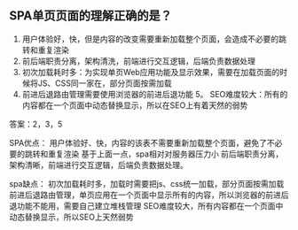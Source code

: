 ##  SPA单页页面的理解正确的是？
1.  用户体验好，快，但是内容的改变需要重新加载整个页面，会造成不必要的跳转和重复渲染
2.  前后端职责分离，架构清洗，前端进行交互逻辑，后端负责数据处理
3.  初次加载耗时多：为实现单页Web应用功能及显示效果，需要在加载页面的时候将JS、CSS同一家在，部分页面按需加载
4.  前进后退路由管理需要使用浏览器的前进后退功能
5。 SEO难度较大：所有的内容都在一个页面中动态替换显示，所以在SEO上有着天然的弱势

答案：2，3，5

SPA优点：
    用户体验好、快，内容的该表不需要重新加载整个页面，避免了不必要的跳转和重复渲染
    基于上面一点，spa相对对服务器压力小
    前后端职责分离，架构清晰，前端进行交互逻辑，后端负责数据处理。

spa缺点：
    初次加载耗时多，加载时需要把js、css统一加载，部分页面按需加载
    前进后退路由管理，单页应用在一个页面中显示所有的内容，所以浏览器的前进后退功能不能用，需要自己建立堆栈管理
    SEO难度较大，所有内容都在一个页面中动态替换显示，所以SEO上天然弱势